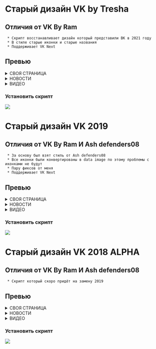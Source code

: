 <div>
  
#  Старый дизайн VK by Tresha
## Отличия от VK By Ram
``` 
 * Скрипт восстанавливает дизайн который представили ВК в 2021 году
 * В стиле старые иконки и старые названия
 * Поддерживает VK Next
```
## Превью
  
<details><summary>СВОЯ СТРАНИЦА</summary>
  <img src="https://images.remotecaller.ru/styles/vk-old-2022/Screenshot_1.png" alt="image" border="0">
</details>
<details><summary>НОВОСТИ</summary>
  <img src="https://images.remotecaller.ru/styles/vk-old-2022/Screenshot_2.png" alt="image" border="0">
</details>
  <details><summary>ВИДЕО</summary>
<img src="https://images.remotecaller.ru/styles/vk-old-2022/Screenshot_3.png" alt="image" border="0">
    </details>

  ### Установить скрипт
<a href="https://github.com/RemoteCaller-Exiled/vk-old-2021/raw/main/userscript.js">
  <img src="https://img.shields.io/badge/-%D1%83%D1%81%D1%82%D0%B0%D0%BD%D0%BE%D0%B2%D0%B8%D1%82%D1%8C-green?style=for-the-badge&link=#">
</a>
<div>
  
#  Старый дизайн VK 2019
## Отличия от VK By Ram И Ash defenders08
``` 
 * За основу был взят стиль от Ash defenders08
 * Все иконки были конвертированы в data image по этому проблемы с иконками не будут 
 * Пару фиксов от меня
 * Поддерживает VK Next
```
## Превью
  
<details><summary>СВОЯ СТРАНИЦА</summary>
  <img src="https://images.remotecaller.ru/styles/vk-old-2022/Screenshot_5.png" alt="image" border="0">
</details>
<details><summary>НОВОСТИ</summary>
  <img src="https://images.remotecaller.ru/styles/vk-old-2022/Screenshot_4.png" alt="image" border="0">
</details>
  <details><summary>ВИДЕО</summary>
<img src="https://images.remotecaller.ru/styles/vk-old-2022/Screenshot_6.png" alt="image" border="0">
    </details>

  ### Установить скрипт
<a href="https://github.com/RemoteCaller-Exiled/vk-old-2021/raw/main/userscript-2019.js">
  <img src="https://img.shields.io/badge/-%D1%83%D1%81%D1%82%D0%B0%D0%BD%D0%BE%D0%B2%D0%B8%D1%82%D1%8C-green?style=for-the-badge&link=#">
</a>
<div>

#  Старый дизайн VK 2018 ALPHA
## Отличия от VK By Ram И Ash defenders08
``` 
 * Скрипт который скоро придёт на замену 2019
```
## Превью
  
<details><summary>СВОЯ СТРАНИЦА</summary>
  <img src="https://images.remotecaller.ru/styles/vk-old-2022/2018/Screenshot_1new.png" alt="image" border="0">
</details>
<details><summary>НОВОСТИ</summary>
  <img src="https://images.remotecaller.ru/styles/vk-old-2022/2018/Screenshot_2new.png" alt="image" border="0">
</details>
  <details><summary>ВИДЕО</summary>
<img src="https://images.remotecaller.ru/styles/vk-old-2022/2018/Screenshot_3.png">
    </details>

  ### Установить скрипт
<a href="https://github.com/RemoteCaller-Exiled/vk-old-2021/raw/main/userscript-2018_ALPHA.js">
  <img src="https://img.shields.io/badge/-%D1%83%D1%81%D1%82%D0%B0%D0%BD%D0%BE%D0%B2%D0%B8%D1%82%D1%8C-green?style=for-the-badge&link=#">
</a>
<div>
